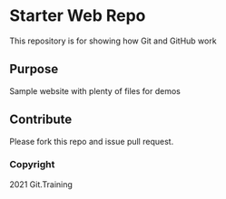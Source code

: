 # Starter Web Repo

This repository is for showing how Git and GitHub work

## Purpose

Sample website with plenty of files for demos

## Contribute

Please fork this repo and issue pull request.

### Copyright

2021 Git.Training